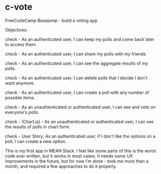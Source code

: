 # c-vote
FreeCodeCamp Basejump - build a voting app

Objectives:

check - As an authenticated user, I can keep my polls and come back later to access them.

check - As an authenticated user, I can share my polls with my friends.

check - As an authenticated user, I can see the aggregate results of my polls.

check - As an authenticated user, I can delete polls that I decide I don't want anymore.

check - As an authenticated user, I can create a poll with any number of possible items.

check - As an unauthenticated or authenticated user, I can see and vote on everyone's polls.

check - (Chart.js) - As an unauthenticated or authenticated user, I can see the results of polls in chart form.

check  - User Story: As an authenticated user, if I don't like the options on a poll, I can create a new option.

This is my first app in MEAN Stack. I feel like some parts of this is the worst code ever written, but it works in most cases. 
It needs some UX improvements in the future, but for now i'm done - took me more than a month, and required a few approaches
to do it properly.
